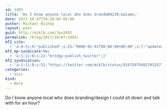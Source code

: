 ```yaml
---
id: 2493
title: 'Do I know anyone local who does brand&#8230;&diams;'
date: 2017-10-07T20:28:03-04:00
author: Michael Bishop
layout: post
guid: http://miklb.com/?p=2493
permalink: /blog/2017/10/07/2493/
mf2_cite:
  - 'a:4:{s:9:"published";s:25:"0000-01-01T00:00:00+00:00";s:7:"updated";s:25:"0000-01-01T00:00:00+00:00";s:8:"category";a:1:{i:0;s:0:"";}s:6:"author";a:0:{}}'
mf2_mp-syndicate-to:
  - 'a:1:{i:0;s:22:"bridgy-publish_twitter";}'
mf2_syndication:
  - 'a:1:{i:0;s:51:"https://twitter.com/miklb/status/916759794027032577";}'
categories:
  - misc
kind:
  - Note
---
```

Do I know anyone local who does branding/design I could sit down and talk with for an hour?